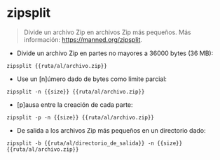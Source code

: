 # zipsplit

> Divide un archivo Zip en archivos Zip más pequeños.
> Más información: <https://manned.org/zipsplit>.

- Divide un archivo Zip en partes no mayores a 36000 bytes (36 MB):

`zipsplit {{ruta/al/archivo.zip}}`

- Use un [n]úmero dado de bytes como limite parcial:

`zipsplit -n {{size}} {{ruta/al/archivo.zip}}`

- [p]ausa entre la creación de cada parte:

`zipsplit -p -n {{size}} {{ruta/al/archivo.zip}}`

- De salida a los archivos Zip más pequeños en un directorio dado:

`zipsplit -b {{ruta/al/directorio_de_salida}} -n {{size}} {{ruta/al/archivo.zip}}`
